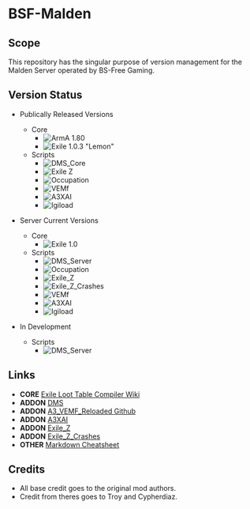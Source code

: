 # BSF-Malden
## Scope
This repository has the singular purpose of version management for the Malden Server operated by BS-Free Gaming.

## Version Status
* Publically Released Versions
  * Core
    * ![ArmA 1.80](https://img.shields.io/badge/Arma-1.80-blue.svg?longCache=true&style=plastic) 
    * ![Exile 1.0.3 "Lemon"](https://img.shields.io/badge/Exile-1.0.3%20Lemon-C72651.svg?longCache=true&style=plastic)
  * Scripts
    * ![DMS_Core](https://img.shields.io/badge/DMS-2--12--2018-orange.svg?longCache=true&style=plastic)
    * ![Exile Z](https://img.shields.io/badge/Exile%20Z-V1.6.0/05--20--18-orange.svg?longCache=true&style=plastic)
    * ![Occupation](https://img.shields.io/badge/Occupation-V65/08--30--2016-orange.svg?longCache=true&style=plastic)
    * ![VEMf](https://img.shields.io/badge/VEMf-V0752.5-orange.svg?longCache=true&style=plastic)
    * ![A3XAI](https://img.shields.io/badge/A3XAI-UNKNOWN-orange.svg?longCache=true&style=plastic)
    * ![Igiload](https://img.shields.io/badge/Igiload-UNKNOWN-orange.svg?longCache=true&style=plastic)
* Server Current Versions
  * Core 
    * ![Exile 1.0](https://img.shields.io/badge/Exile-V1.0-brightgreen.svg?longCache=true&style=plastic) 
  * Scripts
    * ![DMS_Server](https://img.shields.io/badge/DMS-V1.0-brightgreen.svg?longCache=true&style=plastic)
    * ![Occupation](https://img.shields.io/badge/Occupation-V1.0-brightgreen.svg?longCache=true&style=plastic)
    * ![Exile_Z](https://img.shields.io/badge/Exile%20Z-V1.0-brightgreen.svg?longCache=true&style=plastic)
    * ![Exile_Z_Crashes](https://img.shields.io/badge/Exile%20Z%20Crashes-V1.0-brightgreen.svg?longCache=true&style=plastic)
    * ![VEMf](https://img.shields.io/badge/VEMf-V1.0-brightgreen.svg?longCache=true&style=plastic)
    * ![A3XAI](https://img.shields.io/badge/A3XAI-V1.0-brightgreen.svg?longCache=true&style=plastic)
    * ![Igiload](https://img.shields.io/badge/Igiload-V1.0-brightgreen.svg?longCache=true&style=plastic)
    
* In Development
  * Scripts
      * ![DMS_Server](https://img.shields.io/badge/DMS-V2.0-ff69b4.svg?longCache=true&style=plastic)
      
## Links
* **CORE** [Exile Loot Table Compiler Wiki](https://www.exilemod.com/wiki/developer-toolbox/loot-table-compiler/)
* **ADDON** [DMS](https://github.com/Defent/DMS_Exile)
* **ADDON** [A3_VEMF_Reloaded Github](https://github.com/IT07/a3_vemf_reloaded)
* **ADDON** [A3XAI](https://github.com/kuplion/a3xai)
* **ADDON** [Exile_Z](https://github.com/kuplion/ExileZ-Mod)
* **ADDON** [Exile_Z_Crashes](https://github.com/kuplion/ExileZ-Crashes)
* **OTHER** [Markdown Cheatsheet](https://github.com/adam-p/markdown-here/wiki/Markdown-Cheatsheet)

## Credits
* All base credit goes to the original mod authors.
* Credit from theres goes to Troy and Cypherdiaz.
